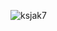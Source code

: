 ![ksjak7](https://count.getloli.com/@ksjak7?name=ksjak7&theme=capoo-2&padding=7&offset=0&align=top&scale=1&pixelated=1&darkmode=auto)
